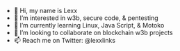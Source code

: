- 👋 Hi, my name is Lexx
- 👀 I’m interested in w3b, secure code, & pentesting 
- 🌱 I’m currently learning Linux, Java Script, & Motoko
- 💞️ I’m looking to collaborate on blockchain w3b projects
- 📫 Reach me on Twitter: @lexxlinks

<!---
Lexxlinks/Lexxlinks is a ✨ special ✨ repository because its `README.md` (this file) appears on your GitHub profile.
You can click the Preview link to take a look at your changes.
--->

